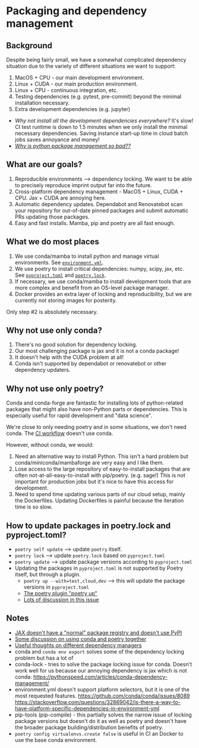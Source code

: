 # Packaging and dependency management

## Background

Despite being fairly small, we have a somewhat complicated dependency situation due to the variety of different situations we want to support:

1. MacOS + CPU - our main development environment.
2. Linux + CUDA - our main production environment.
3. Linux + CPU - continuous integration, etc.
4. Testing dependencies (e.g. pytest, pre-commit) beyond the minimal installation necessary.
5. Extra development dependencies (e.g. jupyter)

- _Why not install all the development dependencies everywhere?_ It's slow! CI test runtime is down to 1.5 minutes when we only install the minimal necessary dependencies. Saving instance start-up time in cloud batch jobs saves annoyance and money!
- [_Why is python package management so bad??_](https://bbc.github.io/cloudfit-public-docs/packaging/this_way_up.html)

## What are our goals?

1. Reproducible environments --> dependency locking. We want to be able to precisely reproduce imprint output far into the future.
2. Cross-platform dependency management - MacOS + Linux, CUDA + CPU. Jax + CUDA are annoying here.
3. Automatic dependency updates. Dependabot and Renovatebot scan your repository for out-of-date pinned packages and submit automatic PRs updating those packages.
4. Easy and fast installs. Mamba, pip and poetry are all fast enough.

## What we do most places

1. We use conda/mamba to install python and manage virtual environments. See [`environment.yml`](../environment.yml).
2. We use poetry to install critical dependencies: numpy, scipy, jax, etc. See [`pyproject.toml`](../pyproject.toml) and [`poetry.lock`](../poetry.lock).
3. If necessary, we use conda/mamba to install development tools that are more complex and benefit from an OS-level package manager.
4. Docker provides an extra layer of locking and reproducibility, but we are currently not storing images for posterity.

Only step #2 is absolutely necessary.

## Why not use only conda?

1. There's no good solution for dependency locking.
2. Our most challenging package is jax and it is not a conda package!
3. It doesn't help with the CUDA problem at all!
4. Conda isn't supported by dependabot or renovatebot or other dependency updaters.

## Why not use only poetry?

Conda and conda-forge are fantastic for installing lots of python-related packages that might also have non-Python parts or dependencies. This is especially useful for rapid development and "data science".

We're close to only needing poetry and in some situations, we don't need conda. The [CI workflow](../.github/workflows/test.yml) doesn't use conda.

However, without conda, we would:

1. Need an alternative way to install Python. This isn't a hard problem but conda/miniconda/mambaforge are very easy and I like them.
2. Lose access to the large repository of easy-to-install packages that are often not-at-all-easy-to-install with pip/poetry. (e.g. sage!) This is not important for production jobs but it's nice to have this access for development.
3. Need to spend time updating various parts of our cloud setup, mainly the Dockerfiles. Updating Dockerfiles is painful because the iteration time is so slow.

## How to update packages in poetry.lock and pyproject.toml?

- `poetry self update` --> update `poetry` itself.
- `poetry lock` --> update `poetry.lock` based on `pyproject.toml`
- `poetry update` --> update package versions according to `pyproject.toml`
- Updating the packages in `pyproject.toml` is not supported by Poetry itself, but through a plugin.
  - `poetry up --with=test,cloud,dev` --> this will update the package versions in `pyproject.toml`
  - [The poetry plugin "poetry up"](https://github.com/MousaZeidBaker/poetry-plugin-up)
  - [Lots of discussion in this issue](https://github.com/python-poetry/poetry/issues/461)

## Notes

- [JAX doesn't have a "normal" package registry and doesn't use PyPI](https://github.com/google/jax/issues/5410)
- [Some discussion on using conda and poetry together](https://stackoverflow.com/questions/70851048/does-it-make-sense-to-use-conda-poetry)
- [Useful thoughts on different dependency managers](https://www.recursion.com/news/recursion-developer-experience-evaluating-python-dependency-managers)
- conda and `conda env export` solves some of the dependency locking problem but has a lot of
- conda-lock - tries to solve the package locking issue for conda. Doesn't work well for us because our annoying dependency is jax which is not conda: https://pythonspeed.com/articles/conda-dependency-management/
- environment.yml doesn't support platform selectors, but it is one of the most requested features. https://github.com/conda/conda/issues/8089 https://stackoverflow.com/questions/32869042/is-there-a-way-to-have-platform-specific-dependencies-in-environment-yml
- pip-tools (pip-compile) - this partially solves the narrow issue of locking package versions but doesn't do it as well as poetry and doesn't have the broader package building/distribution benefits of poetry.
- `poetry config virtualenvs.create false` is useful in CI an Docker to use the base conda environment.
